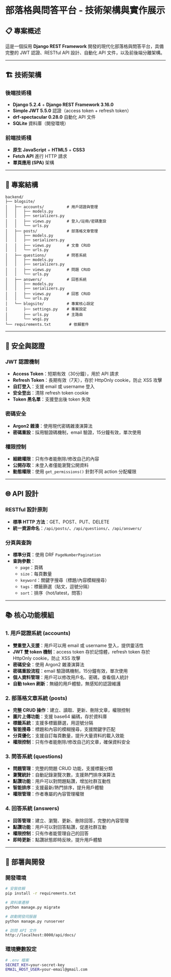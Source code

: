 # 部落格與問答平台 - 技術架構與實作展示

## 📋 專案概述

這是一個採用 **Django REST Framework** 開發的現代化部落格與問答平台，具備完整的 JWT 認證、RESTful API 設計、自動化 API 文件，以及前後端分離架構。

---

## 🏗️ 技術架構

### 後端技術棧
- **Django 5.2.4** + **Django REST Framework 3.16.0**
- **Simple JWT 5.5.0** 認證（access token + refresh token）
- **drf-spectacular 0.28.0** 自動化 API 文件
- **SQLite** 資料庫（開發環境）

### 前端技術棧
- **原生 JavaScript** + **HTML5** + **CSS3**
- **Fetch API** 進行 HTTP 請求
- **單頁應用 (SPA)** 架構

---

## 📁 專案結構

```
backend/
├── blogsite/
│   ├── accounts/          # 用戶認證與管理
│   │   ├── models.py      
│   │   ├── serializers.py 
│   │   ├── views.py       # 登入/註冊/密碼重設
│   │   └── urls.py        
│   ├── posts/             # 部落格文章管理
│   │   ├── models.py      
│   │   ├── serializers.py 
│   │   ├── views.py       # 文章 CRUD
│   │   └── urls.py        
│   ├── questions/         # 問答系統
│   │   ├── models.py      
│   │   ├── serializers.py 
│   │   ├── views.py       # 問題 CRUD
│   │   └── urls.py        
│   ├── answers/           # 回答系統
│   │   ├── models.py      
│   │   ├── serializers.py 
│   │   ├── views.py       # 回答 CRUD
│   │   └── urls.py        
│   └── blogsite/          # 專案核心設定
│       ├── settings.py    # 專案設定
│       ├── urls.py        # 主路由
│       └── wsgi.py        
└── requirements.txt        # 依賴套件

```

---

## 🔐 安全與認證

### JWT 認證機制
- **Access Token**：短期有效（30分鐘），用於 API 請求
- **Refresh Token**：長期有效（7天），存於 HttpOnly cookie，防止 XSS 攻擊
- **自訂登入**：支援 email 或 username 登入
- **安全登出**：清除 refresh token cookie
- **Token 黑名單**：支援登出後 token 失效

### 密碼安全
- **Argon2 雜湊**：使用現代密碼雜湊演算法
- **密碼重設**：採用驗證碼機制，email 驗證，15分鐘有效，單次使用

### 權限控制
- **細緻權限**：只有作者能刪除/修改自己的內容
- **公開存取**：未登入者僅能瀏覽公開資料
- **動態權限**：使用 `get_permissions()` 針對不同 action 分配權限

---

## 🌐 API 設計

### RESTful 設計原則
- **標準 HTTP 方法**：GET、POST、PUT、DELETE
- **統一資源命名**：`/api/posts/`、`/api/questions/`、`/api/answers/`


### 分頁與查詢
- **標準分頁**：使用 DRF `PageNumberPagination`
- **查詢參數**：
  - `page`：頁碼
  - `size`：每頁數量
  - `keyword`：關鍵字搜尋（標題/內容模糊搜尋）
  - `tags`：標籤篩選（貼文，逗號分隔）
  - `sort`：排序（hot/latest，問答）

---

## 📚 核心功能模組

### 1. 用戶認證系統 (accounts)
- **雙重登入支援**：用戶可以用 email 或 username 登入，提供靈活性
- **JWT 雙 token 機制**：access token 存於記憶體，refresh token 存於 HttpOnly cookie，防止 XSS 攻擊
- **密碼安全**：使用 Argon2 雜湊演算法
- **密碼重設流程**：email 驗證碼機制，15分鐘有效，單次使用
- **個人資料管理**：用戶可以修改用戶名、密碼，查看個人統計
- **自動 token 刷新**：無縫的用戶體驗，無感知的認證維護

### 2. 部落格文章系統 (posts)
- **完整 CRUD 操作**：建立、讀取、更新、刪除文章，權限控制
- **圖片上傳功能**：支援 base64 編碼，存於資料庫
- **標籤系統**：支援多標籤篩選，用逗號分隔
- **智能搜尋**：標題和內容的模糊搜尋，支援關鍵字匹配
- **分頁優化**：支援自訂每頁數量，提升大量資料的載入效能
- **權限控制**：只有作者能刪除/修改自己的文章，確保資料安全

### 3. 問答系統 (questions)
- **問題管理**：完整的問題 CRUD 功能，支援標籤分類
- **瀏覽統計**：自動記錄瀏覽次數，支援熱門排序演算法
- **點讚功能**：用戶可以對問題點讚，增加社群互動性
- **智能排序**：支援最新/熱門排序，提升用戶體驗
- **權限管理**：作者專屬的內容管理權限

### 4. 回答系統 (answers)
- **回答管理**：建立、瀏覽、更新、刪除回答，完整的內容管理
- **點讚功能**：用戶可以對回答點讚，促進社群互動
- **權限控制**：只有作者能管理自己的回答
- **即時更新**：點讚狀態即時反映，提升用戶體驗

---

## 🚀 部署與開發

### 開發環境
```bash
# 安裝依賴
pip install -r requirements.txt

# 資料庫遷移
python manage.py migrate

# 啟動開發伺服器
python manage.py runserver

# 訪問 API 文件
http://localhost:8000/api/docs/
```

### 環境變數設定
```bash
# .env 檔案
SECRET_KEY=your-secret-key
EMAIL_HOST_USER=your-email@gmail.com
```
